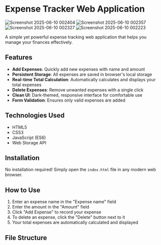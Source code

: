 # Expense Tracker Web Application
![Screenshot 2025-06-10 002404](https://github.com/user-attachments/assets/a0fcce48-e42a-46be-a144-d2850219c22e)
![Screenshot 2025-06-10 002357](https://github.com/user-attachments/assets/f2294658-8aea-4111-a7b2-d19d3f07a352)
![Screenshot 2025-06-10 002327](https://github.com/user-attachments/assets/dfb4d0ea-9e19-4042-b5fa-6690d6618183)
![Screenshot 2025-06-10 002223](https://github.com/user-attachments/assets/554323c2-5ccc-43cf-be6d-9807a86fc090)



A simple yet powerful expense tracking web application that helps you manage your finances effectively.

## Features

- **Add Expenses**: Quickly add new expenses with name and amount
- **Persistent Storage**: All expenses are saved in browser's local storage
- **Real-time Total Calculation**: Automatically calculates and displays your total expenses
- **Delete Expenses**: Remove unwanted expenses with a single click
- **Clean UI**: Dark-themed, responsive interface for comfortable use
- **Form Validation**: Ensures only valid expenses are added

## Technologies Used

- HTML5
- CSS3
- JavaScript (ES6)
- Web Storage API

## Installation

No installation required! Simply open the `index.html` file in any modern web browser.

## How to Use

1. Enter an expense name in the "Expense name" field
2. Enter the amount in the "Amount" field
3. Click "Add Expense" to record your expense
4. To delete an expense, click the "Delete" button next to it
5. Your total expenses are automatically calculated and displayed

## File Structure
